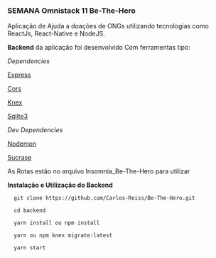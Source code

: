 ### **SEMANA Omnistack 11 Be-The-Hero**

  Aplicação de Ajuda a doações de ONGs utilizando tecnologias como ReactJs, React-Native e NodeJS.

**Backend** da aplicação foi desenvolvido Com ferramentas tipo:

_Dependencies_

[Express]()

[Cors]()

[Knex]()

[Sqlite3]()

_Dev Dependencies_

[Nodemon]()

[Sucrase]()

As Rotas estão no arquivo Insomnia_Be-The-Hero para utilizar 

**Instalação e Utilização do Backend**

```
  git clone https://github.com/Carlos-Reiss/Be-The-Hero.git

  cd backend

  yarn install ou npm install  

  yarn ou npm knex migrate:latest

  yarn start

```





